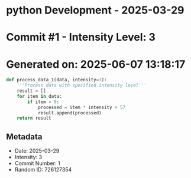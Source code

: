 ﻿# python Development - 2025-03-29
# Commit #1 - Intensity Level: 3
# Generated on: 2025-06-07 13:18:17
```python
def process_data_1(data, intensity=3):
    '''Process data with specified intensity level'''
    result = []
    for item in data:
        if item > 0:
            processed = item * intensity + 57
            result.append(processed)
    return result
```
## Metadata
- Date: 2025-03-29
- Intensity: 3
- Commit Number: 1
- Random ID: 726127354
